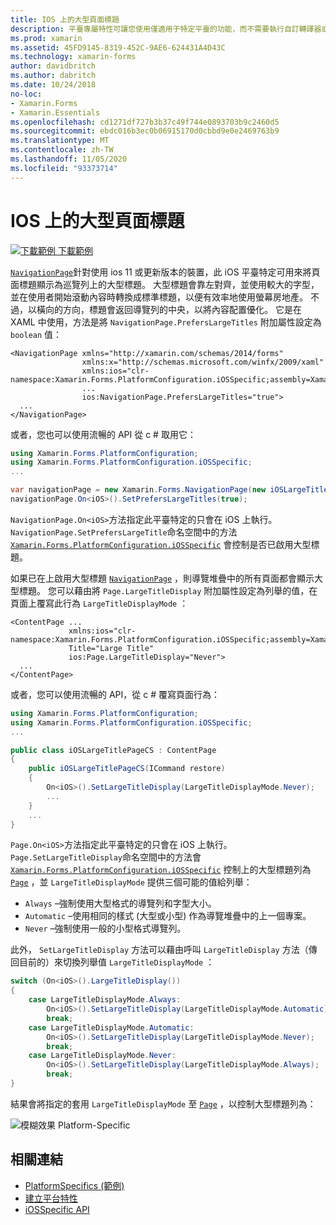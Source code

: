```yaml
---
title: IOS 上的大型頁面標題
description: 平臺專屬特性可讓您使用僅適用于特定平臺的功能，而不需要執行自訂轉譯器或效果。 本文說明如何使用 iOS 平臺特定的，將頁面標題顯示為 NavigationPage 巡覽列上的大型標題。
ms.prod: xamarin
ms.assetid: 45FD9145-8319-452C-9AE6-624431A4D43C
ms.technology: xamarin-forms
author: davidbritch
ms.author: dabritch
ms.date: 10/24/2018
no-loc:
- Xamarin.Forms
- Xamarin.Essentials
ms.openlocfilehash: cd1271df727b3b37c49f744e0893703b9c2460d5
ms.sourcegitcommit: ebdc016b3ec0b06915170d0cbbd9e0e2469763b9
ms.translationtype: MT
ms.contentlocale: zh-TW
ms.lasthandoff: 11/05/2020
ms.locfileid: "93373714"
---
```

# <a name="large-page-titles-on-ios"></a>IOS 上的大型頁面標題

[![下載範例](~/media/shared/download.png) 下載範例](/samples/xamarin/xamarin-forms-samples/userinterface-platformspecifics)

[`NavigationPage`](xref:Xamarin.Forms.NavigationPage)針對使用 ios 11 或更新版本的裝置，此 iOS 平臺特定可用來將頁面標題顯示為巡覽列上的大型標題。 大型標題會靠左對齊，並使用較大的字型，並在使用者開始滾動內容時轉換成標準標題，以便有效率地使用螢幕房地產。 不過，以橫向的方向，標題會返回導覽列的中央，以將內容配置優化。 它是在 XAML 中使用，方法是將 `NavigationPage.PrefersLargeTitles` 附加屬性設定為 `boolean` 值：

```xaml
<NavigationPage xmlns="http://xamarin.com/schemas/2014/forms"
                xmlns:x="http://schemas.microsoft.com/winfx/2009/xaml"
                xmlns:ios="clr-namespace:Xamarin.Forms.PlatformConfiguration.iOSSpecific;assembly=Xamarin.Forms.Core"
                ...
                ios:NavigationPage.PrefersLargeTitles="true">
  ...
</NavigationPage>
```

或者，您也可以使用流暢的 API 從 c # 取用它：

```csharp
using Xamarin.Forms.PlatformConfiguration;
using Xamarin.Forms.PlatformConfiguration.iOSSpecific;
...

var navigationPage = new Xamarin.Forms.NavigationPage(new iOSLargeTitlePageCS());
navigationPage.On<iOS>().SetPrefersLargeTitles(true);
```

`NavigationPage.On<iOS>`方法指定此平臺特定的只會在 iOS 上執行。 `NavigationPage.SetPrefersLargeTitle`命名空間中的方法 [`Xamarin.Forms.PlatformConfiguration.iOSSpecific`](xref:Xamarin.Forms.PlatformConfiguration.iOSSpecific) 會控制是否已啟用大型標題。

如果已在上啟用大型標題 [`NavigationPage`](xref:Xamarin.Forms.NavigationPage) ，則導覽堆疊中的所有頁面都會顯示大型標題。 您可以藉由將 `Page.LargeTitleDisplay` 附加屬性設定為列舉的值，在頁面上覆寫此行為 `LargeTitleDisplayMode` ：

```xaml
<ContentPage ...
             xmlns:ios="clr-namespace:Xamarin.Forms.PlatformConfiguration.iOSSpecific;assembly=Xamarin.Forms.Core"
             Title="Large Title"
             ios:Page.LargeTitleDisplay="Never">
  ...
</ContentPage>
```

或者，您可以使用流暢的 API，從 c # 覆寫頁面行為：

```csharp
using Xamarin.Forms.PlatformConfiguration;
using Xamarin.Forms.PlatformConfiguration.iOSSpecific;
...

public class iOSLargeTitlePageCS : ContentPage
{
    public iOSLargeTitlePageCS(ICommand restore)
    {
        On<iOS>().SetLargeTitleDisplay(LargeTitleDisplayMode.Never);
        ...
    }
    ...
}
```

`Page.On<iOS>`方法指定此平臺特定的只會在 iOS 上執行。 `Page.SetLargeTitleDisplay`命名空間中的方法會 [`Xamarin.Forms.PlatformConfiguration.iOSSpecific`](xref:Xamarin.Forms.PlatformConfiguration.iOSSpecific) 控制上的大型標題列為 [`Page`](xref:Xamarin.Forms.Page) ，並 `LargeTitleDisplayMode` 提供三個可能的值給列舉：

- `Always` –強制使用大型格式的導覽列和字型大小。
- `Automatic` –使用相同的樣式 (大型或小型) 作為導覽堆疊中的上一個專案。
- `Never` –強制使用一般的小型格式導覽列。

此外， `SetLargeTitleDisplay` 方法可以藉由呼叫 `LargeTitleDisplay` 方法（傳回目前的）來切換列舉值 `LargeTitleDisplayMode` ：

```csharp
switch (On<iOS>().LargeTitleDisplay())
{
    case LargeTitleDisplayMode.Always:
        On<iOS>().SetLargeTitleDisplay(LargeTitleDisplayMode.Automatic);
        break;
    case LargeTitleDisplayMode.Automatic:
        On<iOS>().SetLargeTitleDisplay(LargeTitleDisplayMode.Never);
        break;
    case LargeTitleDisplayMode.Never:
        On<iOS>().SetLargeTitleDisplay(LargeTitleDisplayMode.Always);
        break;
}
```

結果會將指定的套用 `LargeTitleDisplayMode` 至 [`Page`](xref:Xamarin.Forms.Page) ，以控制大型標題列為：

![模糊效果 Platform-Specific](page-large-title-images/large-title.png)

## <a name="related-links"></a>相關連結

- [PlatformSpecifics (範例) ](/samples/xamarin/xamarin-forms-samples/userinterface-platformspecifics)
- [建立平台特性](~/xamarin-forms/platform/platform-specifics/index.md#creating-platform-specifics)
- [iOSSpecific API](xref:Xamarin.Forms.PlatformConfiguration.iOSSpecific)